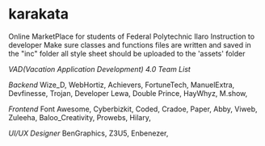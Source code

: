 # karakata
Online MarketPlace for students of Federal Polytechnic Ilaro
Instruction to developer
Make sure classes and functions files are written and saved in the "inc" folder
all style sheet should be uploaded to the 'assets' folder

*VAD(Vacation Application Development)  4.0 Team List*

*Backend*
Wize_D,
WebHortiz,
Achievers,
FortuneTech,
ManuelExtra,
Devfinesse,
Trojan,
Developer Lewa,
Double Prince,
HayWhyz,
M.show,

*Frontend*
Font Awesome,
Cyberbizkit,
Coded,
Cradoe,
Paper,
Abby,
Viweb,
Zuleeha,
Baloo_Creativity,
Prowebs,
Hilary,

*UI/UX Designer*
BenGraphics,
Z3U5,
Enbenezer,
